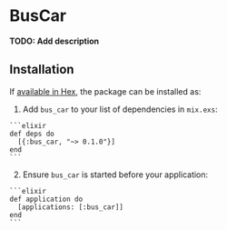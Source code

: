 # BusCar

**TODO: Add description**

## Installation

If [available in Hex](https://hex.pm/docs/publish), the package can be installed as:

  1. Add `bus_car` to your list of dependencies in `mix.exs`:

    ```elixir
    def deps do
      [{:bus_car, "~> 0.1.0"}]
    end
    ```

  2. Ensure `bus_car` is started before your application:

    ```elixir
    def application do
      [applications: [:bus_car]]
    end
    ```

